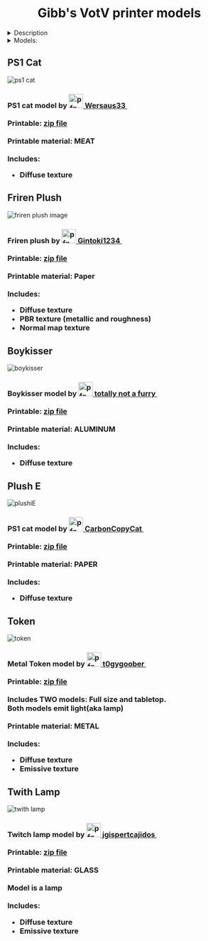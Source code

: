 <h1><center>Gibb's VotV printer models</center></h1>

<details><summary>Description</summary>
This a public archive of models i ported to VotV in-game printer. If ya want me to port some model ya have contact me via discord: gibbdev <@624216759993368597><br>
</details>

<details><summary>Models:</summary>
<ul>
<li><a href="https://github.com/GibberishDev/votv-model-ports?tab=readme-ov-file#ps1-cat">PS1 Cat</a></li>
<li><a href="https://github.com/GibberishDev/votv-model-ports?tab=readme-ov-file#friren-plush">Friren Plush</a></li>
<li><a href="https://github.com/GibberishDev/votv-model-ports?tab=readme-ov-file#boykisser">Boykisser</a></li>
<li><a href="https://github.com/GibberishDev/votv-model-ports?tab=readme-ov-file#plush-e">PlushiE</a></li>
<li><a href="https://github.com/GibberishDev/votv-model-ports?tab=readme-ov-file#token">Token</a></li>
<li><a href="https://github.com/GibberishDev/votv-model-ports?tab=readme-ov-file#twith-lamp">Twith Lamp</a></li>
</ul>
</details>

<h2>PS1 Cat</h2>
<img src="previews/ps1cat.png" alt="ps1 cat"></img>
<br>
<h3>
PS1 cat model by <a href="https://sketchfab.com/wersaus33"><img src="https://media.sketchfab.com/avatars/9ab5f3a11c594821b6b96b96f266a453/2627c92ae0b643efa4c7da02eeaf8b69.jpeg" alt="pfp" height="32"> Wersaus33 <img src="previews/sketchfab-logo.png" height="16"></img></a><br><br>
Printable: <a href="https://github.com/GibberishDev/votv-model-ports/blob/main/Cat%20PS1.zip">zip file</a><br><br>
Printable material: MEAT<br><br>
Includes:
<ul>
<li>Diffuse texture</li>
</ul>
</h3>

<h2>Friren Plush</h2>
<img src="previews/frirenplush.png" alt="friren plush image"></img>
<br>
<h3>
Friren plush by <a href="https://sketchfab.com/Gintoki1234"><img src="https://media.sketchfab.com/avatars/d78dfeeaadea451787ac3c9270f62637/e8827fbc69264d4ebf4dc0422a178596.png" alt="pfp" height="32"> Gintoki1234 <img src="previews/sketchfab-logo.png" height="16"></img></a><br><br>
Printable: <a href="https://github.com/GibberishDev/votv-model-ports/blob/main/Friren%20Plush.zip">zip file</a><br><br>
Printable material: Paper<br><br>
Includes:
<ul>
<li>Diffuse texture</li>
<li>PBR texture (metallic and roughness)</li>
<li>Normal map texture</li>
</ul>
</h3>

<h2>Boykisser</h2>
<img src="previews/boykisser.png" alt="boykisser"></img>
<br>
<h3>
Boykisser model by <a href="https://sketchfab.com/emocatorwhatever"><img src="https://media.sketchfab.com/avatars/4c00872789e54b699c05ca1e67cfb463/828cd6c4918d49e39ca372d366080c11.png" alt="pfp" height="32"> totally not a furry <img src="previews/sketchfab-logo.png" height="16"></img></a><br><br>
Printable: <a href="https://github.com/GibberishDev/votv-model-ports/blob/main/boykisser.zip">zip file</a><br><br>
Printable material: ALUMINUM<br><br>
Includes:
<ul>
<li>Diffuse texture</li>
</ul>
</h3>

<h2>Plush E</h2>
<img src="previews/plushiE.png" alt="plushiE"></img>
<br>
<h3>
PS1 cat model by <a href="https://sketchfab.com/carboncopycat"><img src="https://media.sketchfab.com/avatars/3cbc5ad6213b401c8e0da35a2d5448e6/0f4953937081462c95a8e68b4560db85.png" alt="pfp" height="32"> CarbonCopyCat <img src="previews/sketchfab-logo.png" height="16"></img></a><br><br>
Printable: <a href="https://github.com/GibberishDev/votv-model-ports/blob/main/plushiE.zip">zip file</a><br><br>
Printable material: PAPER<br><br>
Includes:
<ul>
<li>Diffuse texture</li>
</ul>
</h3>

<h2>Token</h2>
<img src="previews/token.png" alt="token"></img>
<br>
<h3>
Metal Token model by <a href="https://sketchfab.com/t0gygoober"><img src="https://media.sketchfab.com/avatars/f6515460cc1b4cb1886a0823af0b50c4/6b6772f2fbdd4e45b2f51de9b53518e7.jpeg" alt="pfp" height="32"> t0gygoober <img src="previews/sketchfab-logo.png" height="16"></img></a><br><br>
Printable: <a href="https://github.com/GibberishDev/votv-model-ports/blob/main/MetalToken.zip">zip file</a><br><br>
Includes TWO models: Full size and tabletop.<br>Both models emit light(aka lamp)<br><br>
Printable material: METAL<br><br>
Includes:
<ul>
<li>Diffuse texture</li>
<li>Emissive texture</li>
</ul>
</h3>

<h2>Twith Lamp</h2>
<img src="previews/twith.png" alt="twith lamp"></img>
<br>
<h3>
Twitch lamp model by <a href="https://sketchfab.com/jgispertcajidos"><img src="https://media.sketchfab.com/avatars/f3ab258cc83445be833b98f921d8ab3c/c6dec46c8b47416eb631b8885a6a0d45.jpeg" alt="pfp" height="32"> jgispertcajidos <img src="previews/sketchfab-logo.png" height="16"></img></a><br><br>
Printable: <a href="https://github.com/GibberishDev/votv-model-ports/blob/main/Twith%20Lamp.zip">zip file</a><br><br>
Printable material: GLASS<br><br>
Model is a lamp<br><br>
Includes:
<ul>
<li>Diffuse texture</li>
<li>Emissive texture</li>
</ul>
</h3>
